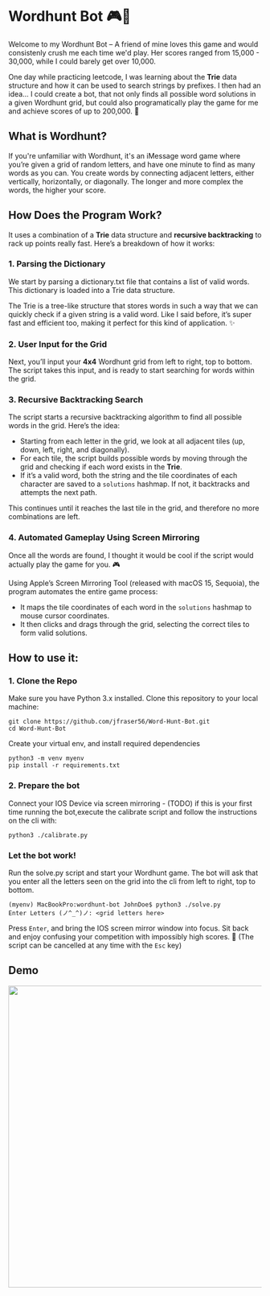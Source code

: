 # Wordhunt Bot 🎮🧩
Welcome to my Wordhunt Bot – A friend of mine loves this game and would consistenly crush me each time we'd play. Her scores ranged from 15,000 - 30,000, while I could barely get over 10,000. 

One day while practicing leetcode, I was learning about the **Trie** data structure and how it can be used to search strings by prefixes. I then had an idea... I could create a bot, that not only finds all possible word solutions in a given Wordhunt grid, but could also programatically play the game for me and achieve scores of up to 200,000. 🙌

## What is Wordhunt?
If you're unfamiliar with Wordhunt, it's an iMessage word game where you’re given a grid of random letters, and have one minute to find as many words as you can. You create words by connecting adjacent letters, either vertically, horizontally, or diagonally. The longer and more complex the words, the higher your score.

## How Does the Program Work?
It uses a combination of a **Trie** data structure and **recursive backtracking** to rack up points really fast. Here’s a breakdown of how it works:

### 1. Parsing the Dictionary
We start by parsing a dictionary.txt file that contains a list of valid words. This dictionary is loaded into a Trie data structure.

The Trie is a tree-like structure that stores words in such a way that we can quickly check if a given string is a valid word. Like I said before, it’s super fast and efficient too, making it perfect for this kind of application. ✨

### 2. User Input for the Grid
Next, you’ll input your **4x4** Wordhunt grid from left to right, top to bottom. The script takes this input, and is ready to start searching for words within the grid.

### 3. Recursive Backtracking Search
The script starts a recursive backtracking algorithm to find all possible words in the grid. Here’s the idea:
- Starting from each letter in the grid, we look at all adjacent tiles (up, down, left, right, and diagonally).
- For each tile, the script builds possible words by moving through the grid and checking if each word exists in the **Trie**.
- If it’s a valid word, both the string and the tile coordinates of each character are saved to a `solutions` hashmap. If not, it backtracks and attempts the next path.
  
This continues until it reaches the last tile in the grid, and therefore no more combinations are left.

### 4. Automated Gameplay Using Screen Mirroring
Once all the words are found, I thought it would be cool if the script would actually play the game for you. 🎮

Using Apple’s Screen Mirroring Tool (released with macOS 15, Sequoia), the program automates the entire game process:
- It maps the tile coordinates of each word in the `solutions` hashmap to mouse cursor coordinates.
- It then clicks and drags through the grid, selecting the correct tiles to form valid solutions.

## How to use it:
### 1. Clone the Repo
Make sure you have Python 3.x installed. Clone this repository to your local machine:
```
git clone https://github.com/jfraser56/Word-Hunt-Bot.git
cd Word-Hunt-Bot
```
Create your virtual env, and install required dependencies
```
python3 -m venv myenv
pip install -r requirements.txt
```
### 2. Prepare the bot
Connect your IOS Device via screen mirroring - (TODO) if this is your first time running the bot,execute the calibrate script and follow the instructions on the cli with:
```
python3 ./calibrate.py
```
### Let the bot work!
Run the solve.py script and start your Wordhunt game. The bot will ask that you enter all the letters seen on the grid into the cli from left to right, top to bottom.
```
(myenv) MacBookPro:wordhunt-bot JohnDoe$ python3 ./solve.py
Enter Letters (ノ^_^)ノ: <grid letters here> 
```
Press `Enter`, and bring the IOS screen mirror window into focus. Sit back and enjoy confusing your competition with impossibly high scores. 🤖 (The script can be cancelled at any time with the `Esc` key)

## Demo
<img src="https://github.com/user-attachments/assets/b81d7014-fb2a-4dfd-953c-a54624e1336f" width="600" />


